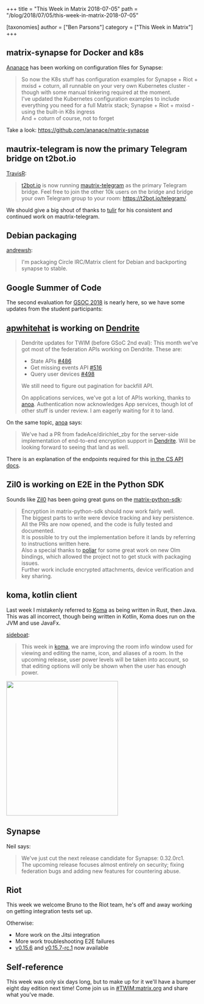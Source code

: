 +++
title = "This Week in Matrix 2018-07-05"
path = "/blog/2018/07/05/this-week-in-matrix-2018-07-05"

[taxonomies]
author = ["Ben Parsons"]
category = ["This Week in Matrix"]
+++

## matrix-synapse for Docker and k8s

<a href="https://github.com/ananace/">Ananace</a> has been working on configuration files for Synapse:

> So now the K8s stuff has configuration examples for Synapse + Riot + mxisd + coturn, all runnable on your very own Kubernetes cluster - though with some manual tinkering required at the moment.<br />I've updated the Kubernetes configuration examples to include everything you need for a full Matrix stack; Synapse + Riot + mxisd - using the built-in K8s ingress<br />And + coturn of course, not to forget

Take a look: <a href="https://github.com/ananace/matrix-synapse">https://github.com/ananace/matrix-synapse</a>

## mautrix-telegram is now the primary Telegram bridge on t2bot.io

<a href="https://github.com/turt2live">TravisR</a>:

> <a href="https://t2bot.io">t2bot.io</a> is now running <a href="https://github.com/tulir/mautrix-telegram">mautrix-telegram</a> as the primary Telegram bridge. Feel free to join the other 10k users on the bridge and bridge your own Telegram group to your room: <a href="https://t2bot.io/telegram/">https://t2bot.io/telegram/</a>.

We should give a big shout of thanks to <a href="@tulir:maunium.net">tulir</a> for his consistent and continued work on mautrix-telegram.

## Debian packaging

<a href="https://matrix.to/#/@andrew:shadura.me">andrewsh</a>:

> I'm packaging Circle IRC/Matrix client for Debian and backporting synapse to stable.

## Google Summer of Code

The second evaluation for <a href="https://summerofcode.withgoogle.com/projects/?sp-search=matrix">GSOC 2018</a> is nearly here, so we have some updates from the student participants:

## [apwhitehat](@apwhitehat:matrix.org) is working on [Dendrite](https://github.com/matrix-org/dendrite)

> Dendrite updates for TWIM (before GSoC 2nd eval):
> This month we've got most of the federation APIs working on Dendrite. These are:
> <ul>
>  	<li>State APIs <a href="https://github.com/matrix-org/dendrite/pull/486">#486</a></li>
>  	<li>Get missing events API <a href="https://github.com/matrix-org/dendrite/pull/516">#516</a></li>
>  	<li>Query user devices <a href="https://github.com/matrix-org/dendrite/pull/498">#498</a></li>
> </ul>
> 
> We still need to figure out pagination for backfill API.
> 
> On applications services, we've got a lot of APIs working, thanks to <a href="https://matrix.to/#/@andrewm:amorgan.xyz">anoa</a>. Authentication now acknowledges App services, though lot of other stuff is under review. I am eagerly waiting for it to land.

On the same topic, <a href="https://matrix.to/#/@andrewm:amorgan.xyz">anoa</a> says:

> We've had a PR from fadeAce/dirichlet_zby for the server-side implementation of end-to-end encryption support in <a href="https://github.com/matrix-org/dendrite">Dendrite</a>. Will be looking forward to seeing that land as well.

There is an explanation of the endpoints required for this <a href="/docs/spec/client_server/r0.3.0.html#end-to-end-encryption">in the CS API docs</a>.

## Zil0 is working on E2E in the Python SDK

Sounds like <a href="https://matrix.to/#/@Zil0:matrix.org">Zil0</a> has been going great guns on the <a href="https://github.com/matrix-org/matrix-python-sdk">matrix-python-sdk</a>:

> Encryption in matrix-python-sdk should now work fairly well.<br />The biggest parts to write were device tracking and key persistence. All the PRs are now opened, and the code is fully tested and documented.<br />It is possible to try out the implementation before it lands by referring to instructions written here.<br />Also a special thanks to <a href="https://github.com/poljar">poljar</a> for some great work on new Olm bindings, which allowed the project not to get stuck with packaging issues.<br />Further work include encrypted attachments, device verification and key sharing.

## koma, kotlin client

Last week I mistakenly referred to <a href="https://github.com/koma-im/koma/">Koma</a> as being written in Rust, then Java. This was all incorrect, though being written in Kotlin, Koma does run on the JVM and use JavaFx.

<a href="https://matrix.to/#/@sideboat:matrix.org">sideboat</a>:

> This week in <a href="https://github.com/koma-im/koma/">koma</a>, we are improving the room info window used for viewing and editing the name, icon, and aliases of a room. In the upcoming release, user power levels will be taken into account, so that editing options will only be shown when the user has enough power.

<a href="/blog/wp-content/uploads/2018/07/koma-room-info.png"><img class="alignnone size-full wp-image-3373" src="/blog/wp-content/uploads/2018/07/koma-room-info.png" alt="" width="293" height="353" /></a>

## Synapse

Neil says:

> We've just cut the next release candidate for Synapse: 0.32.0rc1.<br />The upcoming release focuses almost entirely on security; fixing federation bugs and adding new features for countering abuse.

## Riot

This week we welcome Bruno to the Riot team, he's off and away working on getting integration tests set up.

Otherwise:
<ul>
 	<li>More work on the Jitsi integration</li>
 	<li>More work troubleshooting E2E failures</li>
 	<li><a href="https://github.com/vector-im/riot-web/releases/tag/v0.15.6">v0.15.6</a> and <a href="https://github.com/vector-im/riot-web/releases/tag/v0.15.7-rc.1">v0.15.7-rc.1</a> now available</li>
</ul>

## Self-reference

This week was only six days long, but to make up for it we'll have a bumper eight day edition next time! Come join us in <a href="https://matrix.to/#/#TWIM:matrix.org">#TWIM:matrix.org</a> and share what you've made.

